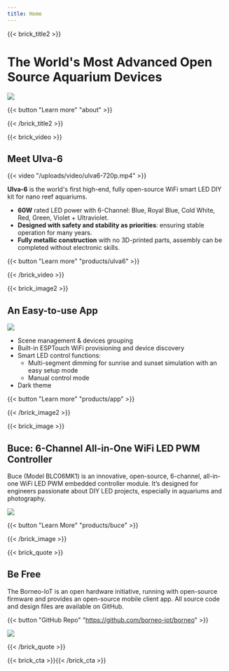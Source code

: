 ```yaml
---
title: Home
---
```


{{< brick_title2 >}}
# The World's Most Advanced Open Source Aquarium Devices

![](/uploads/photos/home/hero.jpg)

{{< button "Learn more" "about" >}}

{{< /brick_title2 >}}

{{< brick_video >}}

## Meet Ulva-6

{{< video "/uploads/video/ulva6-720p.mp4" >}}

**Ulva-6** is the world's first high-end, fully open-source WiFi smart LED DIY kit for nano reef aquariums.

* **60W** rated LED power with 6-Channel: Blue, Royal Blue, Cold White, Red, Green, Violet + Ultraviolet.
* **Designed with safety and stability as priorities**: ensuring stable operation for many years.
* **Fully metallic construction** with no 3D-printed parts, assembly can be completed without electronic skills.

{{< button "Learn more" "products/ulva6" >}}


{{< /brick_video >}}


{{< brick_image2 >}}

## An Easy-to-use App

![](uploads/products/app/app.png)

* Scene management & devices grouping
* Built-in ESPTouch WiFi provisioning and device discovery
* Smart LED control functions:
  * Multi-segment dimming for sunrise and sunset simulation with an easy setup mode
  * Manual control mode
* Dark theme

{{< button "Learn more" "products/app" >}}

{{< /brick_image2 >}}

{{< brick_image >}}

## Buce: 6-Channel All-in-One WiFi LED PWM Controller

Buce (Model BLC06MK1) is an innovative, open-source, 6-channel, all-in-one WiFi LED PWM embedded controller module. It’s designed for engineers passionate about DIY LED projects, especially in aquariums and photography.

![](uploads/products/blc06mk1/gallery/buce-top-and-bottom-coin-white-2.jpg)

{{< button "Learn More" "products/buce" >}}

{{< /brick_image >}}


{{< brick_quote >}}

## Be Free

The Borneo-IoT is an open hardware initiative, running with open-source firmware and provides an open-source mobile client app. All source code and design files are available on GitHub.

{{< button "GitHub Repo" "https://github.com/borneo-iot/borneo" >}}

![](uploads/photos/home/hero.jpg)

{{< /brick_quote >}}

{{< brick_cta >}}{{< /brick_cta >}}
